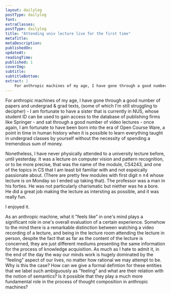 ```yaml
---
layout: dailylog
postType: dailylog
font: 
extraClasses: 
postType: dailylog
title: "Attending univ lecture live for the first time"
metaTitle:
metaDescription: 
publishedOn: 
updateAt: 
readingTime: 
published: 1
coverImg: 
subtitle:
subtitleBottom:
extract: |
    For anthropic machines of my age, I have gone through a good number of papers and undergrad & grad texts, (some of which I'm still struggling to decipher) - I am fortunate to have a sister that is currently in NUS, whose student ID can be used to gain access to the database of publishing firms like Springer - and sat through a good number of video lectures - once again, I am fortunate to have been born into the era of Open Course Ware, a point in time in human history when it is possible to learn everything taught in undergrad classes by yourself without the necessity of spending a tremendous sum of money.
---
```


For anthropic machines of my age, I have gone through a good number of papers and undergrad & grad texts, (some of which I'm still struggling to decipher) - I am fortunate to have a sister that is currently in NUS, whose student ID can be used to gain access to the database of publishing firms like Springer - and sat through a good number of video lectures - once again, I am fortunate to have been born into the era of Open Course Ware, a point in time in human history when it is possible to learn everything taught in undergrad classes by yourself without the necessity of spending a tremendous sum of money.

Nonetheless, I have never physically attended to a university lecture before, until yesterday. It was a lecture on computer vision and pattern recognition, or to be more precise, that was the name of the module, CS4243, and one of the topics in CS that I am least bit familiar with and not espeically passionate about. (There are pretty few modules with first digit n &ge;4 whose lecture is on Monday so I ended up taking that). The professor was a man in his forties. He was not particularly charismatic but niether was he a bore. He did a great job making the lecture as intersting as possible, and it was really fun. 

I enjoyed it. 

As an anthropic machine, what it "feels like” in one's mind plays a significant role in one's overall evaluation of a certain experience. Somehow to the mind there is a remarkable distinction between watching a video recording of a lecture, and being in the lecture room attending the lecture in person, despite the fact that as far as the content of the lecture is concerned, they are just different mediums presenting the same information for the process of knowledge acquisition. As much as I hate to admit it, in the end of the day the way our minds work is hugely dominated by the "feeling" aspect of our lives, no matter how rational we may attempt to be. Why is this the case? How can we give a formal defintion for these entities that we label such ambiguously as "feeling" and what are their relation with the notion of semantics? Is it possible that they play a much more fundamental role in the process of thought composition in anthropic machines?